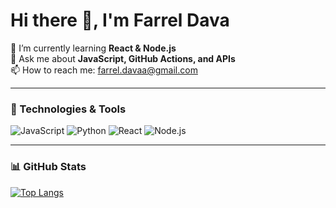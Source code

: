 # Hi there 👋, I'm Farrel Dava

🌱 I’m currently learning **React & Node.js**  
💬 Ask me about **JavaScript, GitHub Actions, and APIs**  
📫 How to reach me: [farrel.davaa@gmail.com](mailto:farrel.davaa@gmail.com)  

---
### 🔧 Technologies & Tools
![JavaScript](https://img.shields.io/badge/-JavaScript-black?logo=javascript)
![Python](https://img.shields.io/badge/-Python-3776AB?logo=python&logoColor=white)
![React](react)
![Node.js](nodedotjs)

---
### 📊 GitHub Stats
[![Top Langs](https://github-readme-stats.vercel.app/api/top-langs/?username=farreldavaa&layout=donut-vertical)](https://github.com/farreldavaa/github-readme-stats)

